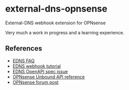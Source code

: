 # external-dns-opnsense

External-DNS webhook extension for OPNsense

Very much a work in progress and a learning experience.

## References

- [EDNS FAQ](https://github.com/kubernetes-sigs/external-dns/blob/master/docs/faq.md)
- [EDNS webhook tutorial](https://github.com/kubernetes-sigs/external-dns/blob/master/docs/tutorials/webhook-provider.md)
- [EDNS OpenAPI spec issue](https://github.com/kubernetes-sigs/external-dns/issues/4138)
- [OPNsense Unbound API reference](https://docs.opnsense.org/development/api/core/unbound.html)
- [OPNsense forum post](https://forum.opnsense.org/index.php?topic=25823.0)
